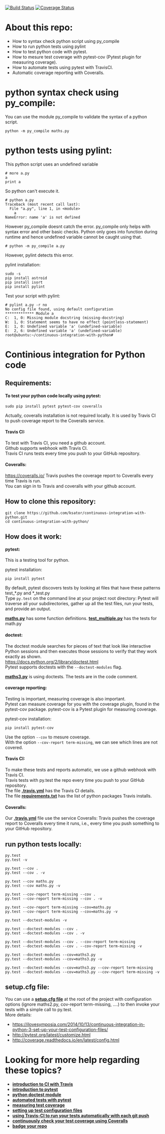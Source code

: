 [![Build Status](https://travis-ci.org/ksator/continuous-integration-with-python.svg?branch=master)](https://travis-ci.org/ksator/continuous-integration-with-python)
[![Coverage Status](https://coveralls.io/repos/github/ksator/continuous-integration/badge.svg?branch=master)](https://coveralls.io/github/ksator/continuous-integration?branch=master)  

# About this repo: 
- How to syntax check python script using py_compile
- How to run python tests using pylint
- How to test python code with pytest.  
- How to mesure test coverage with pytest-cov (Pytest plugin for measuring coverage).
- How to automate tests using pytest with TravisCI.   
- Automatic coverage reporting with Coveralls.  


# python syntax check using py_compile: 
You can use the module py_compile to validate the syntax of a python script.  
```
python -m py_compile maths.py  
```

# python tests using pylint:
This python script uses an undefined variable
```
# more a.py 
a
print a
```

So python can't execute it.
```
# python a.py 
Traceback (most recent call last):
  File "a.py", line 1, in <module>
    a
NameError: name 'a' is not defined
```

However py_compile doesnt catch the error. py_compile only helps with syntax error and other basic checks. Python only goes into function during runtime and hence undefined variable cannot be caught using that. 
```
# python -m py_compile a.py 
```

However, pylint detects this error. 

pylint installation: 
```
sudo -s
pip install astroid
pip install isort
pip install pylint
```
Test your script with pylint:
```
# pylint a.py -r no
No config file found, using default configuration
************* Module a
C:  1, 0: Missing module docstring (missing-docstring)
W:  1, 0: Statement seems to have no effect (pointless-statement)
E:  1, 0: Undefined variable 'a' (undefined-variable)
E:  2, 6: Undefined variable 'a' (undefined-variable)
root@ubuntu:~/continuous-integration-with-python# 
```

# Continious integration for Python code

## Requirements: 

#### To test your python code locally using pytest: 
```
sudo pip install pytest pytest-cov coveralls  
```
Actually, coveralls installation is not required locally. It is used by Travis CI  to push coverage report to the Coveralls service.     

#### Travis CI:  
To test with Travis CI, you need a github account.  
Github supports webhook with Travis CI.   
Travis CI runs tests every time you push to your GitHub repository.   

#### Coveralls:   
https://coveralls.io/
Travis pushes the coverage report to Coveralls every time Travis is run.   
You can sign in to Travis and coveralls with your github account.  

## How to clone this repository:   
```
git clone https://github.com/ksator/continuous-integration-with-python.git
cd continuous-integration-with-python/  
```

## How does it work: 

#### pytest:    
This is a testing tool for python.   

pytest installation: 
```
pip install pytest
```
By default, pytest discovers tests by looking at files that have these patterns test_*.py and *_test.py  
Type ```py.test``` on the command line at your project root directory: Pytest will traverse all your subdirectories, gather up all the test files, run your tests, and provide an output.  


[**maths.py**](maths.py) has some function definitions. [**test_multiple.py**](tests/test_multiple.py) has the tests for math.py  

#### doctest:    
The doctest module searches for pieces of text that look like interactive Python sessions and then executes those sessions to verify that they work exactly as shown.  
https://docs.python.org/2/library/doctest.html  
Pytest supports doctests with the ```--doctest-modules``` flag.  

[**maths3.py**](maths3.py) is using doctests. The tests are in the code comment.  

#### coverage reporting:   
Testing is important, measuring coverage is also important.   
Pytest can measure coverage for you with the coverage plugin, found in the pytest-cov package. pytest-cov is a Pytest plugin for measuring coverage.  

pytest-cov installation: 
```
pip install pytest-cov
```

Use the option ```--cov``` to mesure coverage.  
With the option ```--cov-report term-missing```, we can see which lines are not covered.   

#### Travis CI:  
To make these tests and reports automatic, we use a github webhook with Travis CI.   
Travis tests with py.test the repo every time you push to your GitHub repository.  
The file [**.travis.yml**](.travis.yml) has the Travis CI details.  
The file [**requirements.txt**](requirements.txt) has the list of python packages Travis installs.  

#### Coveralls:  
Our [**.travis.yml**](.travis.yml) file use the service Coveralls: Travis pushes the coverage report to Coveralls every time it runs, i.e., every time you push something to your GitHub repository.  
 
## run python tests locally:   
```
py.test  
py.test -v  

py.test --cov .  
py.test --cov . -v  

py.test --cov maths.py  
py.test --cov maths.py -v  

py.test --cov-report term-missing --cov .  
py.test --cov-report term-missing --cov . -v  

py.test --cov-report term-missing --cov=maths.py  
py.test --cov-report term-missing --cov=maths.py -v  

py.test --doctest-modules -v  

py.test --doctest-modules --cov .  
py.test --doctest-modules --cov . -v  

py.test --doctest-modules --cov . --cov-report term-missing  
py.test --doctest-modules --cov . --cov-report term-missing -v  

py.test --doctest-modules --cov=maths3.py  
py.test --doctest-modules --cov=maths3.py -v   

py.test --doctest-modules --cov=maths3.py --cov-report term-missing  
py.test --doctest-modules --cov=maths3.py --cov-report term-missing -v  
```
##  setup.cfg file:   
You can use a [**setup.cfg file**](setup.cfg) at the root of the project with configuration options (ignore maths2.py, cov-report term-missing, ....) to then invoke your tests with a simple call to py.test.  
More details:   
- https://ilovesymposia.com/2014/10/13/continuous-integration-in-python-3-set-up-your-test-configuration-files/  
- http://pytest.org/latest/customize.html  
- http://coverage.readthedocs.io/en/latest/config.html  


# Looking for more help regarding these topics?
- [**introduction to CI with Travis**](https://www.youtube.com/watch?v=buXwBr9H3VY)
- [**introduction to pytest**](https://www.youtube.com/watch?v=LdVJj65ikRY) 
- [**python doctest module**](https://docs.python.org/2/library/doctest.html)
- [**automated tests with pytest**](https://ilovesymposia.com/2014/10/01/continuous-integration-0-automated-tests-with-pytest/)
- [**measuring test coverage**](https://ilovesymposia.com/2014/10/02/continuous-integration-1-test-coverage/)  
- [**setting up test configuration files**](https://ilovesymposia.com/2014/10/13/continuous-integration-in-python-3-set-up-your-test-configuration-files/)  
- [**using Travis-CI to run your tests automatically with each git push**](https://ilovesymposia.com/2014/10/15/continuous-integration-in-python-4-set-up-travis-ci/)  
- [**continuously check your test coverage using Coveralls**](https://ilovesymposia.com/2014/10/15/continuous-integration-in-python-5-report-test-coverage-using-coveralls/)
- [**badge your repo**](https://ilovesymposia.com/2014/10/17/continuous-integration-in-python-6-show-off-your-work/)  
